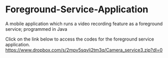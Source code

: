 # Foreground-Service-Application
A mobile application which runs a video recording feature as a foreground service; programmed in Java

Click on the link below to access the codes for the foreground service application.
https://www.dropbox.com/s/2mpv5sqvlj2tm3q/Camera_service3.zip?dl=0
